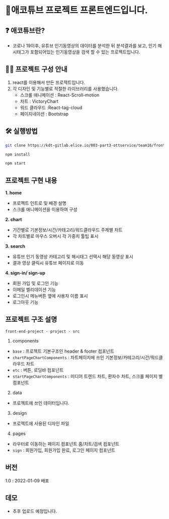 # 🙌애코튜브 프로젝트 프론트엔드입니다.

## ❓ 애코튜브란?

- 코로나 19이후, 유튜브 인기동영상의 데이터를 분석한 뒤 분석결과를 보고, 인기 해시태그가 포함되어있는 인기동영상을 검색 할 수 있는 프로젝트입니다.

## 🙋‍♀️ 프로젝트 구성 안내

1. react를 이용해서 만든 프로젝트입니다.
2. 각 디자인 및 기능별로 적절한 라이브러리를 사용했습니다.
   - 스크롤 애니메이션 : React-Scroll-motion
   - 차트 : VictoryChart
   - 워드 클라우드 :React-tag-cloud
   - 페이지네이션 : Bootstrap

## 🛠 실행방법

```bash
git clone https://kdt-gitlab.elice.io/003-part3-ottservice/team16/front-end-project.git

npm install

npm start
```

## 프로젝트 구현 내용

**1. home**

- 프로젝트 인트로 및 배경 설명
- 스크롤 애니메이션을 이용하여 구성

**2. chart**

- 기간별로 기본정보/시간/카테고리/워드클라우드 주제별 차트
- 각 차트별로 마우스 오버시 각 가중치 툴팁 표시

**3. search**

- 유튜브 인기 동영상 카테고리 및 해시태그 선택시 해당 동영상 표시
- 결과 영상 클릭시 유튜브 페이지로 이동

**4. sign-in/ sign-up**

- 회원 가입 및 로그인 기능
- 이메일 벨리데이션 기능
- 로그인시 메뉴버튼 옆에 사용자 이름 표시
- 로그아웃 기능

## 프로젝트 구조 설명

`front-end-project - project - src `

1. components

- `base` : 프로젝트 기본구조인 header & footer 컴포넌트
- `chartPageChartComponents` : 차트페이지에 쓰인 기본정보/카테고리/시간/워드클라우드 차트
- `etc` : 버튼, 로딩바 컴포넌트
- `startPageChartComponents` : 미디어 트렌드 차트, 환자수 차트, 스크롤 페이지 별 컴포넌트

2. data

- 프로젝트에 쓰인 데이터입니다.

3. design

- 프로젝트에 사용된 디자인 파일

4. pages

- 라우터로 이동하는 페이지 컴포넌트 홈/차트/검색 컴포넌트
- `sign` : 회원가입, 회원가입 완료, 로그인 페이지 컴포넌트

## 버전

1.0 : 2022-01-09 배포

## 데모

- 추후 업로드 예정입니다.
